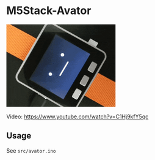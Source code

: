 # M5Stack-Avator

![avator](docs/image/avator.gif)

Video: https://www.youtube.com/watch?v=C1Hj9kfY5qc

## Usage

See `src/avator.ino`
